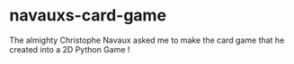 # navauxs-card-game
The almighty Christophe Navaux asked me to make the card game that he created into a 2D Python Game !

